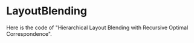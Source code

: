# LayoutBlending
Here is the code of "Hierarchical Layout Blending with Recursive Optimal Correspondence".
